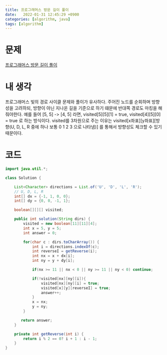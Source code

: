 ```yaml
---
title: 프로그래머스 방문 길이 풀이
date:   2022-01-31 12:45:29 +0900
categories: [algorithm, java]
tags: [algorithm]
---
```


# 문제
[프로그래머스 방문 길이 풀이](https://programmers.co.kr/learn/courses/30/lessons/49994#)
# 내 생각
프로그래머스 빛의 경로 사이클 문제와 풀이가 유사하다. 주어진 노드를 순회하며 방향성을 고려하되,
방향이 아닌 지나온 길을 기준으로 하기 떄문에 반대쪽 경로도 마킹을 해줘야한다.
예를 들어 [5, 5] -> [4, 5] 라면, visited[5][5][1] = true, visited[4][5][0] = true 로 하는 방식이다.
visited를 3차원으로 주는 이유는 visited[x좌표][y좌표][방향(U, D, L, R 중에 하나 보통 0 1 2 3 으로 나타냄)] 를 통해서 방향성도 체크할 수 있기 때문이다.

# 코드
```java
import java.util.*;

class Solution {

    List<Character> directions = List.of('U', 'D', 'L', 'R');
    // U, D, L, R
    int[] dx = {-1, 1, 0, 0};
    int[] dy = {0, 0, -1, 1};

    boolean[][][] visited;

    public int solution(String dirs) {
        visited = new boolean[11][11][4];
        int x = 5, y = 5;
        int answer = 0;

        for(char c : dirs.toCharArray()) {
            int i = directions.indexOf(c);
            int reverseI = getReverse(i);
            int nx = x + dx[i];
            int ny = y + dy[i];

            if(nx >= 11 || nx < 0 || ny >= 11 || ny < 0) continue;

            if(!visited[nx][ny][i]){
                visited[nx][ny][i] = true;
                visited[x][y][reverseI] = true;
                answer++;
            }
            x = nx;
            y = ny;
        }

       return answer;
    }

    private int getReverse(int i) {
        return i % 2 == 0? i + 1 : i - 1;
    }
}
```
